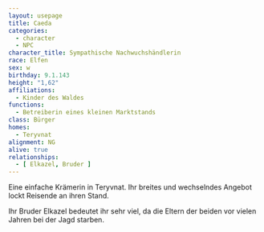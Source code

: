 ```yaml
---
layout: usepage
title: Caeda
categories:
  - character
  - NPC
character_title: Sympathische Nachwuchshändlerin
race: Elfen
sex: w
birthday: 9.1.143
height: "1,62"
affiliations:
  - Kinder des Waldes
functions:
  - Betreiberin eines kleinen Marktstands
class: Bürger
homes:
  - Teryvnat
alignment: NG
alive: true
relationships:
  - [ Elkazel, Bruder ]
---
```


Eine einfache Krämerin in Teryvnat. Ihr breites und wechselndes Angebot lockt Reisende an ihren Stand.

Ihr Bruder Elkazel bedeutet ihr sehr viel, da die Eltern der beiden vor vielen Jahren bei der Jagd starben.